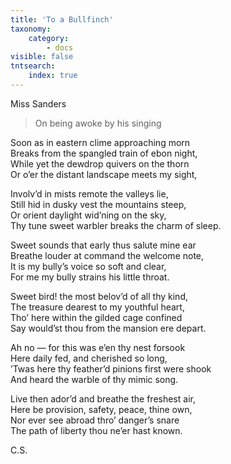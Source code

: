 ```yaml
---
title: 'To a Bullfinch'
taxonomy:
    category:
        - docs
visible: false
tntsearch:
    index: true
---
```


<div class="author">Miss Sanders</div>

> On being awoke by his singing  
  
Soon as in eastern clime approaching morn  
Breaks from the spangled train of ebon night,  
While yet the dewdrop quivers on the thorn  
Or o’er the distant landscape meets my sight,  
  
Involv’d in mists remote the valleys lie,  
Still hid in dusky vest the mountains steep,  
Or orient daylight wid’ning on the sky,  
Thy tune sweet warbler breaks the charm of sleep.  
  
Sweet sounds that early thus salute mine ear  
Breathe louder at command the welcome note,  
It is my bully’s voice so soft and clear,  
For me my bully strains his little throat.  
  
Sweet bird! the most belov’d of all thy kind,  
The treasure dearest to my youthful heart,  
Tho’ here within the gilded cage confined  
Say would’st thou from the mansion ere depart.  
  
Ah no — for this was e’en thy nest forsook  
Here daily fed, and cherished so long,  
’Twas here thy feather’d pinions first were shook  
And heard the warble of thy mimic song.  
  
Live then ador’d and breathe the freshest air,  
Here be provision, safety, peace, thine own,  
Nor ever see abroad thro’ danger’s snare  
The path of liberty thou ne’er hast known.  
  
C.S.
